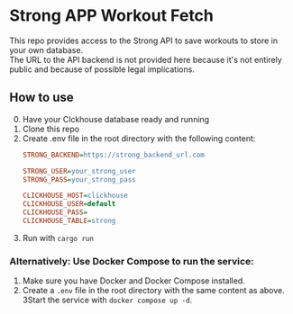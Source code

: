 # Strong APP Workout Fetch

This repo provides access to the Strong API to save workouts to store in your own database.  
The URL to the API backend is not provided here because it's not entirely public and because of possible legal implications.

## How to use

0. Have your Clckhouse database ready and running
1. Clone this repo
2. Create .env file in the root directory with the following content:
    ```ini
    STRONG_BACKEND=https://strong_backend_url.com
    
    STRONG_USER=your_strong_user
    STRONG_PASS=your_strong_pass

    CLICKHOUSE_HOST=clickhouse
    CLICKHOUSE_USER=default
    CLICKHOUSE_PASS=
    CLICKHOUSE_TABLE=strong
    ```
3. Run with `cargo run`

### Alternatively: Use Docker Compose to run the service:

1. Make sure you have Docker and Docker Compose installed.
2. Create a `.env` file in the root directory with the same content as above.
3Start the service with `docker compose up -d`.